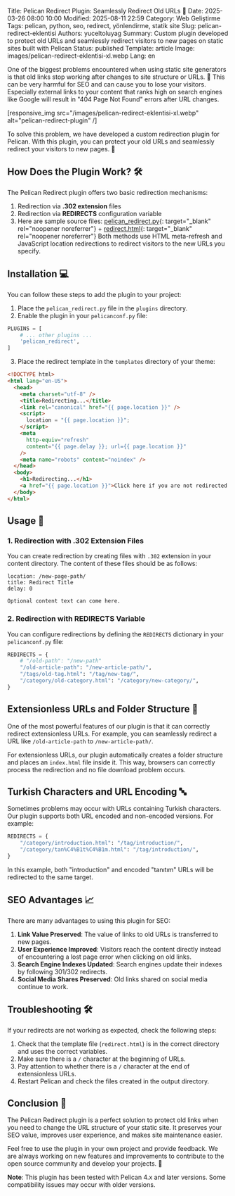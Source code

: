 Title: Pelican Redirect Plugin: Seamlessly Redirect Old URLs 🔄
Date: 2025-03-26 08:00 10:00
Modified: 2025-08-11 22:59
Category: Web Geliştirme
Tags: pelican, python, seo, redirect, yönlendirme, statik site
Slug: pelican-redirect-eklentisi
Authors: yuceltoluyag
Summary: Custom plugin developed to protect old URLs and seamlessly redirect visitors to new pages on static sites built with Pelican
Status: published
Template: article
Image: images/pelican-redirect-eklentisi-xl.webp
Lang: en

One of the biggest problems encountered when using static site generators is that old links stop working after changes to site structure or URLs. 🤔 This can be very harmful for SEO and can cause you to lose your visitors. Especially external links to your content that ranks high on search engines like Google will result in "404 Page Not Found" errors after URL changes.

[responsive_img src="/images/pelican-redirect-eklentisi-xl.webp" alt="pelican-redirect-plugin" /]

To solve this problem, we have developed a custom redirection plugin for Pelican. With this plugin, you can protect your old URLs and seamlessly redirect your visitors to new pages. 🚀

## How Does the Plugin Work? 🛠️

The Pelican Redirect plugin offers two basic redirection mechanisms:

1. Redirection via **.302 extension** files
2. Redirection via **REDIRECTS** configuration variable
3. Here are sample source files: [pelican_redirect.py](https://github.com/yuceltoluyag/yuceltoluyag.github.io/blob/main/plugins/pelican_redirect.py){: target="\_blank" rel="noopener noreferrer"} + [redirect.html](https://github.com/yuceltoluyag/yuceltoluyag.github.io/blob/main/themes/Minel/templates/redirect.html){: target="\_blank" rel="noopener noreferrer"}
   Both methods use HTML meta-refresh and JavaScript location redirections to redirect visitors to the new URLs you specify.

## Installation 💻

You can follow these steps to add the plugin to your project:

1. Place the `pelican_redirect.py` file in the `plugins` directory.
2. Enable the plugin in your `pelicanconf.py` file:

```python
PLUGINS = [
    # ... other plugins ...
    'pelican_redirect',
]
```

3. Place the redirect template in the `templates` directory of your theme:

```html
<!DOCTYPE html>
<html lang="en-US">
  <head>
    <meta charset="utf-8" />
    <title>Redirecting...</title>
    <link rel="canonical" href="{{ page.location }}" />
    <script>
      location = "{{ page.location }}";
    </script>
    <meta
      http-equiv="refresh"
      content="{{ page.delay }}; url={{ page.location }}"
    />
    <meta name="robots" content="noindex" />
  </head>
  <body>
    <h1>Redirecting...</h1>
    <a href="{{ page.location }}">Click here if you are not redirected.</a>
  </body>
</html>
```

## Usage 🚀

### 1. Redirection with .302 Extension Files

You can create redirection by creating files with `.302` extension in your content directory. The content of these files should be as follows:

```
location: /new-page-path/
title: Redirect Title
delay: 0

Optional content text can come here.
```

### 2. Redirection with REDIRECTS Variable

You can configure redirections by defining the `REDIRECTS` dictionary in your `pelicanconf.py` file:

```python
REDIRECTS = {
    # "/old-path": "/new-path"
    "/old-article-path": "/new-article-path/",
    "/tags/old-tag.html": "/tag/new-tag/",
    "/category/old-category.html": "/category/new-category/",
}
```

## Extensionless URLs and Folder Structure 📁

One of the most powerful features of our plugin is that it can correctly redirect extensionless URLs. For example, you can seamlessly redirect a URL like `/old-article-path` to `/new-article-path/`.

For extensionless URLs, our plugin automatically creates a folder structure and places an `index.html` file inside it. This way, browsers can correctly process the redirection and no file download problem occurs.

## Turkish Characters and URL Encoding 🔤

Sometimes problems may occur with URLs containing Turkish characters. Our plugin supports both URL encoded and non-encoded versions. For example:

```python
REDIRECTS = {
    "/category/introduction.html": "/tag/introduction/",
    "/category/tan%C4%B1t%C4%B1m.html": "/tag/introduction/",
}
```

In this example, both "introduction" and encoded "tanıtım" URLs will be redirected to the same target.

## SEO Advantages 📈

There are many advantages to using this plugin for SEO:

1. **Link Value Preserved**: The value of links to old URLs is transferred to new pages.
2. **User Experience Improved**: Visitors reach the content directly instead of encountering a lost page error when clicking on old links.
3. **Search Engine Indexes Updated**: Search engines update their indexes by following 301/302 redirects.
4. **Social Media Shares Preserved**: Old links shared on social media continue to work.

## Troubleshooting 🛠️

If your redirects are not working as expected, check the following steps:

1. Check that the template file (`redirect.html`) is in the correct directory and uses the correct variables.
2. Make sure there is a `/` character at the beginning of URLs.
3. Pay attention to whether there is a `/` character at the end of extensionless URLs.
4. Restart Pelican and check the files created in the output directory.

## Conclusion 🎯

The Pelican Redirect plugin is a perfect solution to protect old links when you need to change the URL structure of your static site. It preserves your SEO value, improves user experience, and makes site maintenance easier.

Feel free to use the plugin in your own project and provide feedback. We are always working on new features and improvements to contribute to the open source community and develop your projects. 💪

**Note**: This plugin has been tested with Pelican 4.x and later versions. Some compatibility issues may occur with older versions.
